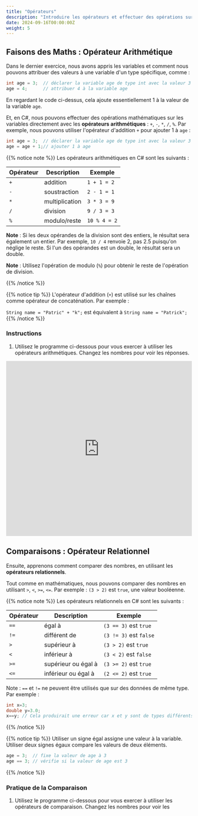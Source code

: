 ```yaml
---
title: "Opérateurs"
description: "Introduire les opérateurs et effectuer des opérations sur les variables en C#."
date: 2024-09-16T00:00:00Z
weight: 5
---
```


## Faisons des Maths : Opérateur Arithmétique

Dans le dernier exercice, nous avons appris les variables et comment nous pouvons attribuer des valeurs à une variable d'un type spécifique, comme :

```C#
int age = 3;  // déclarer la variable age de type int avec la valeur 3
age = 4;      // attribuer 4 à la variable age
```

En regardant le code ci-dessus, cela ajoute essentiellement 1 à la valeur de la variable `age`.

Et, en C#, nous pouvons effectuer des opérations mathématiques sur les variables directement avec les **opérateurs arithmétiques** : `+`, `-`, `*`, `/`, `%`.
Par exemple, nous pouvons utiliser l'opérateur d'addition `+` pour ajouter 1 à `age` :

```c#
int age = 3;  // déclarer la variable age de type int avec la valeur 3
age = age + 1;// ajouter 1 à age
```

{{% notice note %}}
Les opérateurs arithmétiques en C# sont les suivants :

**Opérateur** | **Description** | **Exemple**
------|------|--------
`+` | addition | `1 + 1 = 2`
`-` | soustraction | `2 - 1 = 1`
`*` | multiplication | `3 * 3 = 9`
`/` | division | `9 / 3 = 3`
`%` | modulo/reste | `10 % 4 = 2`

**Note** : Si les deux opérandes de la division sont des entiers, le résultat sera également un entier. Par exemple, `10 / 4` renvoie 2, pas 2.5 puisqu'on néglige le reste. Si l'un des opérandes est un double, le résultat sera un double.

**Note** : Utilisez l'opération de modulo (`%`) pour obtenir le reste de l'opération de division.

{{% /notice %}}

{{% notice tip %}}
L'opérateur d'addition (`+`) est utilisé sur les chaînes comme opérateur de concaténation. Par exemple :

`String name = "Patric" + "k";` est équivalent à `String name = "Patrick";`
{{% /notice %}}

### Instructions
1. Utilisez le programme ci-dessous pour vous exercer à utiliser les opérateurs arithmétiques. Changez les nombres pour voir les réponses.

<iframe width="100%" height="475" src="https://dotnetfiddle.net/Widget/dUSTOt" frameborder="0"></iframe>

## Comparaisons : Opérateur Relationnel

Ensuite, apprenons comment comparer des nombres, en utilisant les **opérateurs relationnels**.

Tout comme en mathématiques, nous pouvons comparer des nombres en utilisant `>`, `<`, `>=`, `<=`. Par exemple : `(3 > 2)` est `true`, une valeur booléenne.

{{% notice note %}}
Les opérateurs relationnels en C# sont les suivants :

**Opérateur** | **Description** | **Exemple**
------| ------| ------
`==` | égal à | `(3 == 3)` est `true`
`!=` | différent de | `(3 != 3)` est `false`
`>` | supérieur à | `(3 > 2)` est `true`
`<` | inférieur à | `(3 < 2)` est `false`
`>=` | supérieur ou égal à | `(3 >= 2)` est `true`
`<=` | inférieur ou égal à | `(2 <= 2)` est `true`

Note : `==` et `!=` ne peuvent être utilisés que sur des données de même type. Par exemple :
```csharp
int x=3; 
double y=3.0; 
x==y; // Cela produirait une erreur car x et y sont de types différents.
```

{{% /notice %}}

{{% notice tip %}}
Utiliser un signe égal assigne une valeur à la variable. Utiliser deux signes égaux compare les valeurs de deux éléments.

```csharp
age = 3;  // fixe la valeur de age à 3
age == 3; // vérifie si la valeur de age est 3
```
{{% /notice %}}

### Pratique de la Comparaison

1. Utilisez le programme ci-dessous pour vous exercer à utiliser les opérateurs de comparaison. Changez les nombres pour voir les